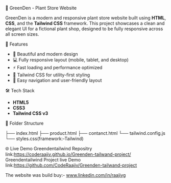 🌿 GreenDen - Plant Store Website

GreenDen is a modern and responsive plant store website built using **HTML**, **CSS**, and the **Tailwind CSS** framework. This project showcases a clean and elegant UI for a fictional plant shop, designed to be fully responsive across all screen sizes.

🚀 Features

- 🌱 Beautiful and modern design
- 💻 Fully responsive layout (mobile, tablet, and desktop)
- ⚡ Fast loading and performance optimized
- 🎨 Tailwind CSS for utility-first styling
- 🧭 Easy navigation and user-friendly layout

🛠 Tech Stack

- **HTML5**
- **CSS3**
- **Tailwind CSS v3**

📂 Folder Structure

├── index.html
├── product.html 
├── contanct.html
└── tailwind.config.js
└── styles.css(framework:-Tailwind)

🌐 Live Demo
Greendentailwind Repositry link:https://coderaajiv.github.io/Greenden-tailwand-project/
Greendentailwind Project live Demo link:https://github.com/CodeRaajiv/Greenden-tailwand-project

The website was build buy:-
www.linkedin.com/in/raajivg



